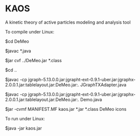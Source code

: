 # KAOS
A kinetic theory of active particles modeling and analysis tool

To compile under Linux:

 $cd DeMeo
 
 $javac *.java
 
 $jar cvf ../DeMeo.jar *.class
 
 $cd ..
 
 $javac -cp jgraph-5.13.0.0.jar:jgrapht-ext-0.9.1-uber.jar:jgraphx-2.0.0.1.jar:tablelayout.jar:DeMeo.jar:. JGraphTXAdapter.java
 
 $javac -cp jgraph-5.13.0.0.jar:jgrapht-ext-0.9.1-uber.jar:jgraphx-2.0.0.1.jar:tablelayout.jar:DeMeo.jar:. Demo.java
 
 $jar -cvmf MANIFEST.MF kaos.jar *.jar *.class DeMeo icons
 
 
To run under Linux:

 $java -jar kaos.jar